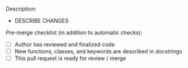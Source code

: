 Description:
- DESCRIBE CHANGES

Pre-merge checklist (in addition to automatic checks):
- [ ] Author has reviewed and finalized code
- [ ] New functions, classes, and keywords are described in docstrings
- [ ] This pull request is ready for review / merge
